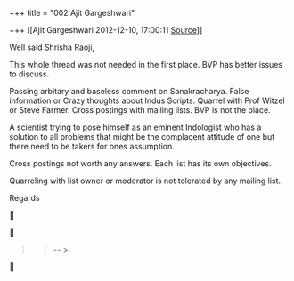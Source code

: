 +++
title = "002 Ajit Gargeshwari"

+++
[[Ajit Gargeshwari	2012-12-10, 17:00:11 [Source](https://groups.google.com/g/bvparishat/c/jMS_ZHbgQYE)]]



Well said Shrisha Raoji,  
  
This whole thread was not needed in the first place. BVP has better issues to discuss.  
  
Passing arbitary and baseless comment on Sanakracharya. False information or Crazy thoughts about Indus Scripts. Quarrel with Prof Witzel or Steve Farmer. Cross postings with mailing lists. BVP is not the place.  
  
A scientist trying to pose himself as an eminent Indologist who has a solution to all problems that might be the complacent attitude of one but there need to be takers for ones assumption.  
  
Cross postings not worth any answers. Each list has its own objectives.  
  
  
Quarreling with list owner or moderator is not tolerated by any mailing list.  
  
Regards  
  





> 
> > 
> > -- >
> 
> > 



